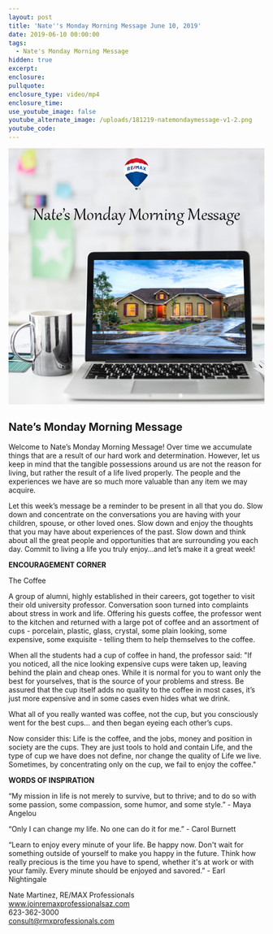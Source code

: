 ```yaml
---
layout: post
title: 'Nate''s Monday Morning Message June 10, 2019'
date: 2019-06-10 00:00:00
tags:
  - Nate's Monday Morning Message
hidden: true
excerpt:
enclosure:
pullquote:
enclosure_type: video/mp4
enclosure_time:
use_youtube_image: false
youtube_alternate_image: /uploads/181219-natemondaymessage-v1-2.png
youtube_code:
---
```


![](/uploads/181219-natemondaymessage-v1-9.png)

## **Nate’s Monday Morning Message**

Welcome to Nate’s Monday Morning Message\! Over time we accumulate things that are a result of our hard work and determination. However, let us keep in mind that the tangible possessions around us are not the reason for living, but rather the result of a life lived properly. The people and the experiences we have are so much more valuable than any item we may acquire.

Let this week’s message be a reminder to be present in all that you do. Slow down and concentrate on the conversations you are having with your children, spouse, or other loved ones. Slow down and enjoy the thoughts that you may have about experiences of the past. Slow down and think about all the great people and opportunities that are surrounding you each day. Commit to living a life you truly enjoy…and let’s make it a great week\!

**ENCOURAGEMENT CORNER**

The Coffee

A group of alumni, highly established in their careers, got together to visit their old university professor. Conversation soon turned into complaints about stress in work and life. Offering his guests coffee, the professor went to the kitchen and returned with a large pot of coffee and an assortment of cups - porcelain, plastic, glass, crystal, some plain looking, some expensive, some exquisite - telling them to help themselves to the coffee.

When all the students had a cup of coffee in hand, the professor said: "If you noticed, all the nice looking expensive cups were taken up, leaving behind the plain and cheap ones. While it is normal for you to want only the best for yourselves, that is the source of your problems and stress. Be assured that the cup itself adds no quality to the coffee in most cases, it’s just more expensive and in some cases even hides what we drink.

What all of you really wanted was coffee, not the cup, but you consciously went for the best cups... and then began eyeing each other’s cups.

Now consider this: Life is the coffee, and the jobs, money and position in society are the cups. They are just tools to hold and contain Life, and the type of cup we have does not define, nor change the quality of Life we live. Sometimes, by concentrating only on the cup, we fail to enjoy the coffee."

**WORDS OF INSPIRATION**

“My mission in life is not merely to survive, but to thrive; and to do so with some passion, some compassion, some humor, and some style.” - Maya Angelou

“Only I can change my life. No one can do it for me.” - Carol Burnett

“Learn to enjoy every minute of your life. Be happy now. Don't wait for something outside of yourself to make you happy in the future. Think how really precious is the time you have to spend, whether it's at work or with your family. Every minute should be enjoyed and savored.” - Earl Nightingale

Nate Martinez, RE/MAX Professionals<br>www.joinremaxprofessionalsaz.com<br>623-362-3000<br>consult@rmxprofessionals.com